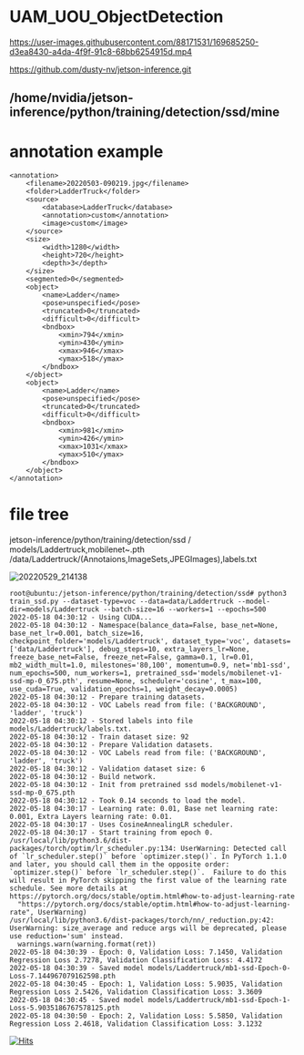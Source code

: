 # UAM_UOU_ObjectDetection

https://user-images.githubusercontent.com/88171531/169685250-d3ea8430-a4da-4f9f-91c8-68bb6254915d.mp4

https://github.com/dusty-nv/jetson-inference.git

## /home/nvidia/jetson-inference/python/training/detection/ssd/mine

# annotation example
```
<annotation>
    <filename>20220503-090219.jpg</filename>
    <folder>LadderTruck</folder>
    <source>
        <database>LadderTruck</database>
        <annotation>custom</annotation>
        <image>custom</image>
    </source>
    <size>
        <width>1280</width>
        <height>720</height>
        <depth>3</depth>
    </size>
    <segmented>0</segmented>
    <object>
        <name>Ladder</name>
        <pose>unspecified</pose>
        <truncated>0</truncated>
        <difficult>0</difficult>
        <bndbox>
            <xmin>794</xmin>
            <ymin>430</ymin>
            <xmax>946</xmax>
            <ymax>518</ymax>
        </bndbox>
    </object>
    <object>
        <name>Ladder</name>
        <pose>unspecified</pose>
        <truncated>0</truncated>
        <difficult>0</difficult>
        <bndbox>
            <xmin>981</xmin>
            <ymin>426</ymin>
            <xmax>1031</xmax>
            <ymax>510</ymax>
        </bndbox>
    </object>
</annotation>
```
# file tree
jetson-inference/python/training/detection/ssd / models/Laddertruck,mobilenet~.pth
                                               /data/Laddertruck/(Annotaions,ImageSets,JPEGImages),labels.txt

![20220529_214138](https://user-images.githubusercontent.com/88171531/170869440-80374f9f-1b47-4eda-bd29-0b02a2d5fd42.jpg)




```
root@ubuntu:/jetson-inference/python/training/detection/ssd# python3 train_ssd.py --dataset-type=voc --data=data/Laddertruck --model-dir=models/Laddertruck --batch-size=16 --workers=1 --epochs=500
2022-05-18 04:30:12 - Using CUDA...
2022-05-18 04:30:12 - Namespace(balance_data=False, base_net=None, base_net_lr=0.001, batch_size=16, checkpoint_folder='models/Laddertruck', dataset_type='voc', datasets=['data/Laddertruck'], debug_steps=10, extra_layers_lr=None, freeze_base_net=False, freeze_net=False, gamma=0.1, lr=0.01, mb2_width_mult=1.0, milestones='80,100', momentum=0.9, net='mb1-ssd', num_epochs=500, num_workers=1, pretrained_ssd='models/mobilenet-v1-ssd-mp-0_675.pth', resume=None, scheduler='cosine', t_max=100, use_cuda=True, validation_epochs=1, weight_decay=0.0005)
2022-05-18 04:30:12 - Prepare training datasets.
2022-05-18 04:30:12 - VOC Labels read from file: ('BACKGROUND', 'ladder', 'truck')
2022-05-18 04:30:12 - Stored labels into file models/Laddertruck/labels.txt.
2022-05-18 04:30:12 - Train dataset size: 92
2022-05-18 04:30:12 - Prepare Validation datasets.
2022-05-18 04:30:12 - VOC Labels read from file: ('BACKGROUND', 'ladder', 'truck')
2022-05-18 04:30:12 - Validation dataset size: 6
2022-05-18 04:30:12 - Build network.
2022-05-18 04:30:12 - Init from pretrained ssd models/mobilenet-v1-ssd-mp-0_675.pth
2022-05-18 04:30:12 - Took 0.14 seconds to load the model.
2022-05-18 04:30:17 - Learning rate: 0.01, Base net learning rate: 0.001, Extra Layers learning rate: 0.01.
2022-05-18 04:30:17 - Uses CosineAnnealingLR scheduler.
2022-05-18 04:30:17 - Start training from epoch 0.
/usr/local/lib/python3.6/dist-packages/torch/optim/lr_scheduler.py:134: UserWarning: Detected call of `lr_scheduler.step()` before `optimizer.step()`. In PyTorch 1.1.0 and later, you should call them in the opposite order: `optimizer.step()` before `lr_scheduler.step()`.  Failure to do this will result in PyTorch skipping the first value of the learning rate schedule. See more details at https://pytorch.org/docs/stable/optim.html#how-to-adjust-learning-rate
  "https://pytorch.org/docs/stable/optim.html#how-to-adjust-learning-rate", UserWarning)
/usr/local/lib/python3.6/dist-packages/torch/nn/_reduction.py:42: UserWarning: size_average and reduce args will be deprecated, please use reduction='sum' instead.
  warnings.warn(warning.format(ret))
2022-05-18 04:30:39 - Epoch: 0, Validation Loss: 7.1450, Validation Regression Loss 2.7278, Validation Classification Loss: 4.4172
2022-05-18 04:30:39 - Saved model models/Laddertruck/mb1-ssd-Epoch-0-Loss-7.144967079162598.pth
2022-05-18 04:30:45 - Epoch: 1, Validation Loss: 5.9035, Validation Regression Loss 2.5426, Validation Classification Loss: 3.3609
2022-05-18 04:30:45 - Saved model models/Laddertruck/mb1-ssd-Epoch-1-Loss-5.9035186767578125.pth
2022-05-18 04:30:50 - Epoch: 2, Validation Loss: 5.5850, Validation Regression Loss 2.4618, Validation Classification Loss: 3.1232
```
[![Hits](https://hits.seeyoufarm.com/api/count/incr/badge.svg?url=https%3A%2F%2Fgithub.com%2Fwlgnsthd&count_bg=%2379C83D&title_bg=%23555555&icon=&icon_color=%23E7E7E7&title=hits&edge_flat=false)](https://hits.seeyoufarm.com)
